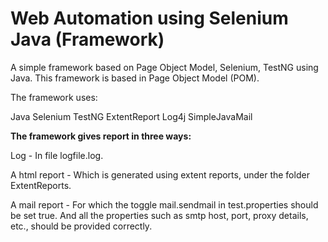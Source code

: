 # Web Automation using Selenium Java (Framework)
A simple framework based on Page Object Model, Selenium, TestNG using Java.
This framework is based in Page Object Model (POM).

The framework uses:

Java
Selenium
TestNG
ExtentReport
Log4j
SimpleJavaMail

**The framework gives report in three ways:**

Log - In file logfile.log.

A html report - Which is generated using extent reports, under the folder ExtentReports.

A mail report - For which the toggle mail.sendmail in test.properties should be set true. And all the properties such as smtp host, port, proxy details, etc., should be provided correctly.



